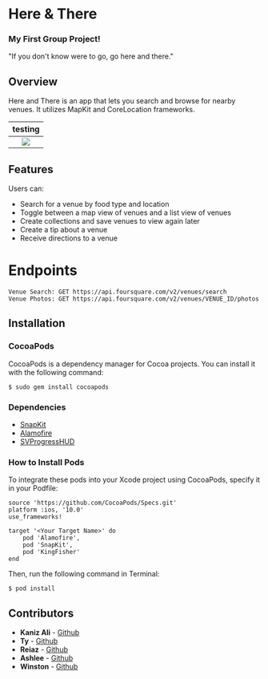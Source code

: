 # Here & There
### My First Group Project!

"If you don't know were to go, go here and there."

## Overview
Here and There is an app that lets you search and browse for nearby venues. It utilizes MapKit and CoreLocation frameworks.

|testing|
|:-------------:|
|<img src=https://media.giphy.com/media/26DNdoCeEaDUQiqty/giphy.gif>|


## Features
Users can: 
- Search for a venue by food type and location
- Toggle between a map view of venues and a list view of venues
- Create collections and save venues to view again later
- Create a tip  about a venue
- Receive directions to a venue
    
# Endpoints

    Venue Search: GET https://api.foursquare.com/v2/venues/search
    Venue Photos: GET https://api.foursquare.com/v2/venues/VENUE_ID/photos
    
    
## Installation

### CocoaPods
CocoaPods is a dependency manager for Cocoa projects. You can install it with the following command:

`$ sudo gem install cocoapods`

### Dependencies
- [SnapKit](http://snapkit.io/docs)
- [Alamofire](https://github.com/Alamofire/Alamofire)
- [SVProgressHUD](https://github.com/SVProgressHUD/SVProgressHUD)


### How to Install Pods
To integrate these pods into your Xcode project using CocoaPods, specify it in your Podfile:

```
source 'https://github.com/CocoaPods/Specs.git'
platform :ios, '10.0'
use_frameworks!

target '<Your Target Name>' do
    pod 'Alamofire',
    pod 'SnapKit',
    pod 'KingFisher'
end
```

Then, run the following command in Terminal:

`$ pod install`

## Contributors 
* **Kaniz Ali** - [Github](https://github.com/knzknz)
* **Ty** - [Github](https://github.com/kuuhaku0)
* **Reiaz** - [Github](https://github.com/reiaz-gafar)
* **Ashlee** - [Github]()
* **Winston** - [Github](https://github.com/wsmaragh)
    

